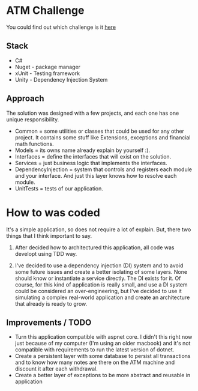 # ATM Challenge

You could find out which challenge is it [here](http://dojopuzzles.com/problemas/exibe/caixa-eletronico/)

## Stack

- C#
- Nuget - package manager
- xUnit - Testing framework
- Unity - Dependency Injection System

## Approach

The solution was designed with a few projects, and each one has one unique responsibility.

- Common = some utilities or classes that could be used for any other project. It contains some stuff like Extensions, exceptions and financial math functions.
- Models = its owns name already explain by yourself :).
- Interfaces = define the interfaces that will exist on the solution.
- Services = just business logic that implements the interfaces.
- DependencyInjection = system that controls and registers each module and your interface. And just this layer knows how to resolve each module.
- UnitTests = tests of our application.

# How to was coded

It's a simple application, so does not require a lot of explain.
But, there two things that I think important to say.

1) After decided how to architectured this application, all code was developt using TDD way.

2) I've decided to use a dependency injection (DI) system and to avoid some future issues and create a better isolating of some layers. None should know or instantiate a service directly.
The DI exists for it. Of course, for this kind of application is really small, and use a DI system could be considered an over-engineering, but I've decided to use it simulating a complex real-world application and create an architecture that already is ready to grow.

## Improvements / TODO

- Turn this application compatible with aspnet core. I didn't this right now just because of my computer (I'm using an older macbook) and it's not compatible with requirements to run the latest version of dotnet.
- Create a persistent layer with some database to persist all transactions and to know how many notes are there on the ATM machine and discount it after each withdrawal.
- Create a better layer of exceptions to be more abstract and reusable in application 